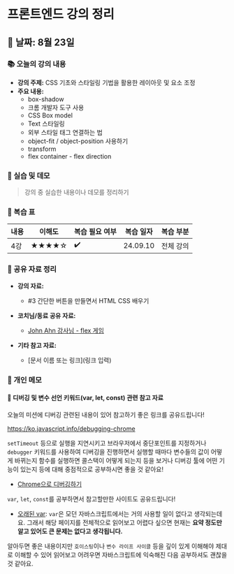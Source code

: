 # 프론트엔드 강의 정리

## 📅 날짜: 8월 23일

### 📚 오늘의 강의 내용
- **강의 주제:**  CSS 기초와 스타일링 기법을 활용한 레이아웃 및 요소 조정
- **주요 내용:** 
  - box-shadow
  - 크롬 개발자 도구 사용
  - CSS Box model
  - Text 스타일링
  - 외부 스타일 태그 연결하는 법
  - object-fit / object-position 사용하기
  - transform
  - flex container - flex direction


### 📖 실습 및 데모
> 강의 중 실습한 내용이나 데모를 정리하기



### 🔄 복습 표
| 내용                  | 이해도  | 복습 필요 여부 | 복습 일자     | 복습 부분 |
|----------------------|--------|----------------|---------------|-----------|
| 4강               | ★★★★☆ | ✔️ | 24.09.10   | 전체 강의 |

### 📝 공유 자료 정리
- **강의 자료:**
  - #3 간단한 버튼을 만들면서 HTML CSS 배우기
- **코치님/동료 공유 자료:**
  - [John Ahn 강사님 - flex 게임](https://flexboxfroggy.com/)

- **기타 참고 자료:**
  - [문서 이름 또는 링크](링크 입력)


### 📝 개인 메모
#### 💬 디버깅 및 변수 선언 키워드(var, let, const) 관련 참고 자료


오늘의 미션에 디버깅 관련된 내용이 있어 참고하기 좋은 링크를 공유드립니다!

https://ko.javascript.info/debugging-chrome

`setTimeout` 등으로 실행을 지연시키고 브라우저에서 중단포인트를 지정하거나 `debugger` 키워드를 사용하여  디버깅을 진행하면서 실행할 때마다 변수들의 값이 어떻게 바뀌는지 함수를 실행하면 콜스택이 어떻게 되는지 등을 보거나 디버깅 툴에 어떤 기능이 있는지 등에 대해 중점적으로 공부하시면 좋을 것 같아요!
- [Chrome으로 디버깅하기](https://ko.javascript.info/debugging-chrome)

`var`, `let`, `const`를 공부하면서 참고할만한 사이트도 공유드립니다!

- [오래된 var](https://ko.javascript.info/var): `var`은 모던 자바스크립트에서는 거의 사용할 일이 없다고 생각되는데요. 그래서 해당 페이지를 전체적으로 읽어보고 어렵다 싶으면 현재는 **요약 정도만 알고 있어도 큰 문제는 없다고 생각됩니다.**

알아두면 좋은 내용이지만 `호이스팅`이나 `변수 라이프 사이클` 등을 깊이 있게 이해해야 제대로 이해할 수 있어 읽어보고 어려우면 자바스크립트에 익숙해진 다음 공부하셔도 괜찮을 것 같아요.


